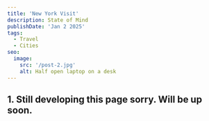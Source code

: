 ```yaml
---
title: 'New York Visit'
description: State of Mind
publishDate: 'Jan 2 2025'
tags:
  - Travel
  - Cities
seo:
  image:
    src: '/post-2.jpg'
    alt: Half open laptop on a desk
---
```




## 1. Still developing this page sorry. Will be up soon. 
